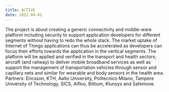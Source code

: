 ```yaml
---
title: ACTIVE
date: 2022-04-01
---
```


 The project is about creating a generic connectivity and middle-ware platform including security to support application developers for different segments without having to redo the whole stack. The market uptake of Internet of Things applications can thus be accelerated as developers can focus their efforts towards the application in the vertical segments. The platform will be applied and verified in the transport and health sectors; aircraft (and railway) to deliver mobile broadband services as well as support the management of transportation vehicles through sensor and capillary nets and similar for wearable and body sensors in the health area.
 Partners: Ericsson, KTH, Aalto University, Politecnico Milano, Tampere University of Technology, SICS, Aifloo, Bittium, Klunsys and Safemove.

<!--more-->


